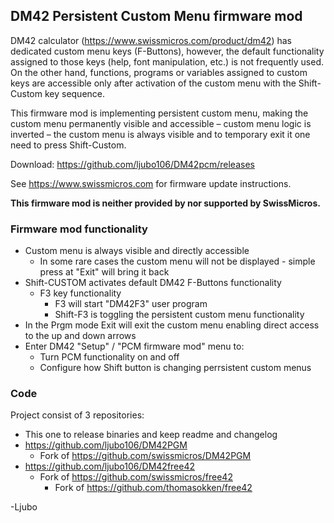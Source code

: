 ## DM42 Persistent Custom Menu firmware mod

DM42 calculator (https://www.swissmicros.com/product/dm42) has dedicated custom menu keys (F-Buttons), however, the default functionality assigned to those keys (help, font manipulation, etc.) is not frequently used. On the other hand, functions, programs or variables assigned to custom keys are accessible only after activation of the custom menu with the Shift-Custom key sequence.

This firmware mod is implementing persistent custom menu, making the custom menu permanently visible and accessible – custom menu logic is inverted – the custom menu is always visible and to temporary exit it one need to press Shift-Custom. 

Download: https://github.com/ljubo106/DM42pcm/releases

See https://www.swissmicros.com for firmware update instructions.

**This firmware mod is neither provided by nor supported by SwissMicros.**

### Firmware mod functionality

* Custom menu is always visible and directly accessible
  * In some rare cases the custom menu will not be displayed - simple press at "Exit" will bring it back
* Shift-CUSTOM activates default DM42 F-Buttons functionality
  * F3 key functionality
    * F3 will start "DM42F3" user program
    * Shift-F3 is toggling the persistent custom menu functionality
* In the Prgm mode Exit will exit the custom menu enabling direct access to the up and down arrows
* Enter DM42 "Setup" / "PCM firmware mod" menu to:
  * Turn PCM functionality on and off
  * Configure how Shift button is changing perrsistent custom menus


### Code
Project consist of 3 repositories:

* This one to release binaries and keep readme and changelog
* https://github.com/ljubo106/DM42PGM
  * Fork of https://github.com/swissmicros/DM42PGM
* https://github.com/ljubo106/DM42free42
  * Fork of https://github.com/swissmicros/free42
    * Fork of https://github.com/thomasokken/free42

-Ljubo
